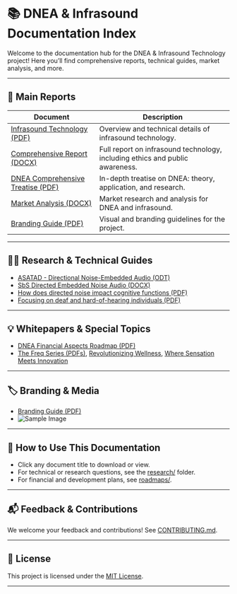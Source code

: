 
# 📚 DNEA & Infrasound Documentation Index

Welcome to the documentation hub for the DNEA & Infrasound Technology project! Here you’ll find comprehensive reports, technical guides, market analysis, and more.

---

## 📖 Main Reports

| Document | Description |
|----------|-------------|
| [Infrasound Technology (PDF)](infrasound%20technology.pdf) | Overview and technical details of infrasound technology. |
| [Comprehensive Report (DOCX)](#%20Comprehensive%20Report-%20Infrasound%20Technology%20-%20Development,%20Detection,%20Protection,%20Ethical%20Implications,%20and%20Public%20Awareness.docx) | Full report on infrasound technology, including ethics and public awareness. |
| [DNEA Comprehensive Treatise (PDF)](1.%20Directional%20Noise-Embedded%20Audio%20(DNEA)-%20A%20Comprehensive%20Treatise.pdf) | In-depth treatise on DNEA: theory, application, and research. |
| [Market Analysis (DOCX)](Market%20Analysis.docx) | Market research and analysis for DNEA and infrasound. |
| [Branding Guide (PDF)](Branding%20Guide.pdf) | Visual and branding guidelines for the project. |

---

## 🧑‍🔬 Research & Technical Guides

- [ASATAD - Directional Noise-Embedded Audio (ODT)](ASATAD%20-%20Directional%20Noise-Embedded%20Audio%20(DNEA).odt)
- [SbS Directed Embedded Noise Audio (DOCX)](SbS%20Directed%20Embedded%20Noise%20Audio.docx)
- [How does directed noise impact cognitive functions (PDF)](How%20does%20directed%20noise%20impact%20cognitive%20functions.pdf)
- [Focusing on deaf and hard-of-hearing individuals (PDF)](Focusing%20on%20deaf%20and%20hard-of-hearing%20individuals%20is%20another%20incredibly%20important%20and%20impactful%20direction%20for%20bone%20conduction%20technology.pdf)

---

## 💡 Whitepapers & Special Topics

- [DNEA Financial Aspects Roadmap (PDF)](DNEA%20financial%20aspects%20roadmap.pdf)
- [The Freq Series (PDFs)](The-Freq-Redefining-Sensory-Experience-Through-the-Power-of-Frequency.pdf), [Revolutionizing Wellness](The-Freq-Revolutionizing-Wellness-and-Entertainment.pdf), [Where Sensation Meets Innovation](The-Freq-Where-Sensation-Meets-Innovation.pdf)

---

## 🏷️ Branding & Media

- [Branding Guide (PDF)](Branding%20Guide.pdf)
- ![Sample Image](../media/U3H2icBcccvWSl1bFFWy7.jpg)

---

## 📝 How to Use This Documentation

- Click any document title to download or view.
- For technical or research questions, see the [research/](../research/) folder.
- For financial and development plans, see [roadmaps/](../roadmaps/).

---

## 📬 Feedback & Contributions

We welcome your feedback and contributions! See [CONTRIBUTING.md](../CONTRIBUTING.md).

---

## 📄 License

This project is licensed under the [MIT License](../LICENSE).

---
